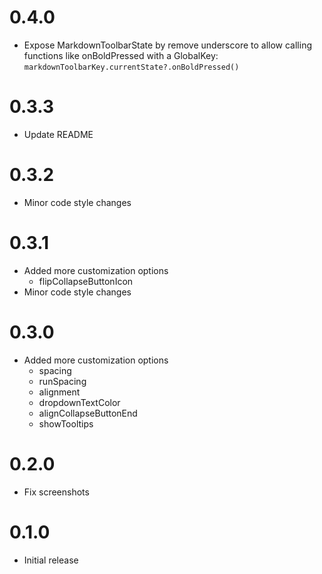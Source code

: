 # 0.4.0

* Expose MarkdownToolbarState by remove underscore to allow calling functions like onBoldPressed with a GlobalKey: `markdownToolbarKey.currentState?.onBoldPressed()`

# 0.3.3

* Update README

# 0.3.2

* Minor code style changes

# 0.3.1

* Added more customization options
    * flipCollapseButtonIcon
* Minor code style changes

# 0.3.0

* Added more customization options
    * spacing
    * runSpacing
    * alignment
    * dropdownTextColor
    * alignCollapseButtonEnd
    * showTooltips

# 0.2.0

* Fix screenshots

# 0.1.0

* Initial release

